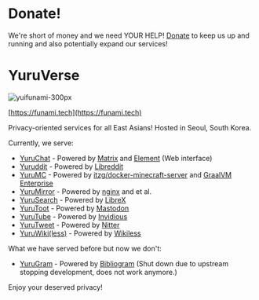 # Donate!
We're short of money and we need YOUR HELP! [Donate](https://github.com/sponsors/NoaHimesaka1873) to keep us up and running and also potentially expand our services!

# YuruVerse

![yuifunami-300px](https://user-images.githubusercontent.com/39993457/180473804-c72b7be4-142a-41b0-a6a7-907688e31381.png)

[https://funami.tech](https://funami.tech)

Privacy-oriented services for all East Asians! Hosted in Seoul, South Korea.

Currently, we serve:
 - [YuruChat](https://chat.funami.tech) - Powered by [Matrix](https://matrix.org) and [Element](https://element.io) (Web interface)
 - [Yuruddit](https://rd.funami.tech) - Powered by [Libreddit](https://github.com/spikecodes/libreddit)
 - [YuruMC](https://mc.funami.tech) - Powered by [itzg/docker-minecraft-server](https://github.com/itzg/docker-minecraft-server) and [GraalVM Enterprise](https://www.oracle.com/kr/java/graalvm/)
 - [YuruMirror](https://mirror.funami.tech) - Powered by [nginx](https://nginx.org) and et al.
 - [YuruSearch](https://search.funami.tech) - Powered by [LibreX](https://github.com/hnhx/librex)
 - [YuruToot](https://toot.funami.tech) - Powered by [Mastodon](https://github.com/mastodon/mastodon)
 - [YuruTube](https://yt.funami.tech) - Powered by [Invidious](https://invidious.io/)
 - [YuruTweet](https://twt.funami.tech) - Powered by [Nitter](https://github.com/zedeus/nitter)
 - [YuruWiki(less)](https://wikiless.funami.tech) - Powered by [Wikiless](https://codeberg.org/orenom/wikiless)

What we have served before but now we don't:
 - [YuruGram](https://ig.funami.tech) - Powered by [Bibliogram](https://sr.ht/~cadence/bibliogram/) (Shut down due to upstream stopping development, does not work anymore.)
 
Enjoy your deserved privacy!
